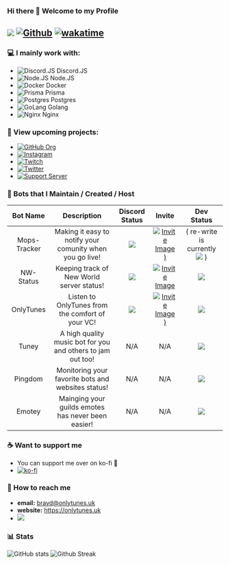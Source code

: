 ### Hi there 👋 Welcome to my Profile

![](https://visitor-badge.laobi.icu/badge?page_id=OnlyTunes.OnlyTunes) [![Github](https://img.shields.io/github/followers/OnlyTunes?label=Follow&style=social)](https://github.com/OnlyTunes) [![wakatime](https://wakatime.com/badge/user/c681d582-e69e-4f07-8509-1a7db5c8929d.svg)](https://wakatime.com/@c681d582-e69e-4f07-8509-1a7db5c8929d)
------

### 💻 I mainly work with:
-   ![Discord.JS](https://img.shields.io/badge/Discord-7289DA?style=for-the-badge&logo=discord&logoColor=white) Discord.JS
-   ![Node.JS](https://img.shields.io/badge/Node.js-43853D?style=for-the-badge&logo=node.js&logoColor=white) Node.JS
-   ![Docker](https://img.shields.io/badge/docker-%230db7ed.svg?style=for-the-badge&logo=docker&logoColor=white) Docker
-   ![Prisma](https://img.shields.io/badge/Prisma-3982CE?style=for-the-badge&logo=Prisma&logoColor=white) Prisma
-   ![Postgres](https://img.shields.io/badge/postgres-%23316192.svg?style=for-the-badge&logo=postgresql&logoColor=white) Postgres
-   ![GoLang](https://img.shields.io/badge/Go-00ADD8?style=for-the-badge&logo=go&logoColor=white) Golang
-   ![Nginx](https://img.shields.io/badge/nginx-%23009639.svg?style=for-the-badge&logo=nginx&logoColor=white) Nginx


### 🔭 View upcoming projects:
-   [![GitHub Org](https://img.shields.io/badge/OnlyTunesRadio-%23121011.svg?style=for-the-badge&logo=GitHub&logoColor=white)](https://github.com/OnlyTunesRadio)
-   [![Instagram](https://img.shields.io/badge/OnlyTunes__Radio-%23E4405F.svg?style=for-the-badge&logo=Instagram&logoColor=white)](https://www.instagram.com/onlytunes_radio/)
-   [![Twitch](https://img.shields.io/badge/Only__Tunes-%239146FF.svg?style=for-the-badge&logo=Twitch&logoColor=white)](https://twitch.tv/only_tunes/)
-   [![Twitter](https://img.shields.io/badge/OnlyTunesR-%231DA1F2.svg?style=for-the-badge&logo=Twitter&logoColor=white)](https://twitter.com/onlytunesr)
-   [![Support Server](https://img.shields.io/discord/872219348624900096.svg?label=Discord&logo=Discord&colorB=7289da&style=for-the-badge)](https://discord.gg/WYCrkuHJ6X)


### 🤖 Bots that I Maintain / Created / Host


| Bot Name | Description | Discord Status | Invite | Dev Status |
| :--------: | :--------------: | :------: | :----------: | :-------: |
| Mops-Tracker | Making it easy to notify your comunity when you go live! | ![](https://gh-shield.onlytunes.uk/api/shield/bot/769997398037495839?style=flat-square) | [![Invite Image](https://img.shields.io/badge/-Invite%20Me-blue))](https://discordapp.com/oauth2/authorize?client_id=769997398037495839&permissions=271969344&scope=bot%20applications.commands) | ( re-write is currently ![](https://img.shields.io/badge/-IN%20PROGRESS-orange) ) |
| NW-Status | Keeping track of New World server status! | ![](https://gh-shield.onlytunes.uk/api/shield/bot/894283853777215499?style=flat-square) | [![Invite Image](https://img.shields.io/badge/-Invite%20Me-blue)](https://discord.com/api/oauth2/authorize?client_id=894283853777215499&permissions=517678124096&scope=bot%20applications.commands) | ![](https://img.shields.io/badge/-ONLINE-brightgreen) |
| OnlyTunes | Listen to OnlyTunes from the comfort of your VC! | ![](https://gh-shield.onlytunes.uk/api/shield/bot/831202518654386247?style=flat-square) | [![Invite Image](https://img.shields.io/badge/-Invite%20Me-blue))](https://discord.com/api/oauth2/authorize?client_id=831202518654386247&permissions=7408896&scope=bot) | ![](https://img.shields.io/badge/-ONLINE-brightgreen) |
| Tuney | A high quality music bot for you and others to jam out too! | N/A | N/A | ![](https://img.shields.io/badge/-IN%20PROGRESS-orange) |
| Pingdom | Monitoring your favorite bots and websites status! | N/A | N/A | ![](https://img.shields.io/badge/-IN%20PROGRESS-orange) |
| Emotey | Mainging your guilds emotes has never been easier! | N/A | N/A | ![](https://img.shields.io/badge/-IN%20PROGRESS-orange) |


### ☕ Want to support me
- You can support me over on ko-fi 💖
- [![ko-fi](https://ko-fi.com/img/githubbutton_sm.svg)](https://ko-fi.com/Y8Y51ZW4N)


### 📧 How to reach me
-   **email:** brayd@onlytunes.uk
-   **website:** https://onlytunes.uk
-   ![](https://gh-shield.onlytunes.uk/api/shield/402908830532501526?theme=discord)

### 📊 Stats
![GitHub stats](https://github-readme-stats.vercel.app/api?username=OnlyTunes&show_icons=true&count_private=true&theme=blue-green)
![Github Streak](https://github-readme-streak-stats.herokuapp.com/?user=OnlyTunes&theme=blue-green)
